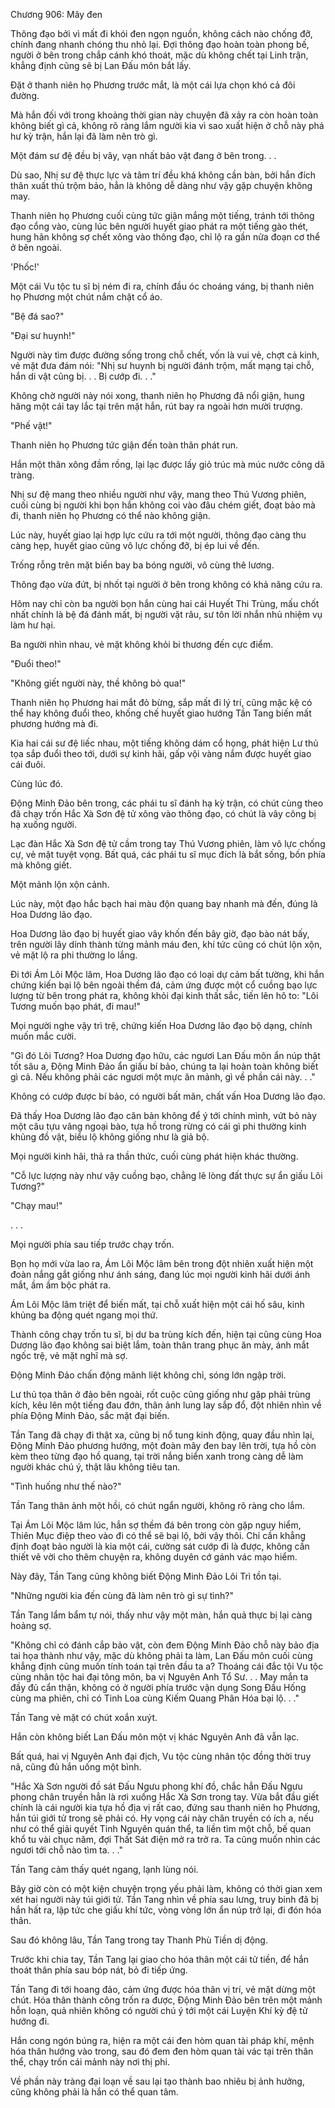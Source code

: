 




Chương 906: Mây đen


Thông đạo bởi vì mất đi khói đen ngọn nguồn, không cách nào chống đỡ, chính đang nhanh chóng thu nhỏ lại. Đợi thông đạo hoàn toàn phong bế, người ở bên trong chắp cánh khó thoát, mặc dù không chết tại Linh trận, khẳng định cũng sẽ bị Lan Đấu môn bắt lấy.

Đặt ở thanh niên họ Phương trước mắt, là một cái lựa chọn khó cả đôi đường.

Mà hắn đối với trong khoảng thời gian này chuyện đã xảy ra còn hoàn toàn không biết gì cả, không rõ ràng lắm người kia vì sao xuất hiện ở chỗ này phá hư kỳ trận, hắn lại đã làm nên trò gì.

Một đám sư đệ đều bị vây, vạn nhất bảo vật đang ở bên trong. . .

Dù sao, Nhị sư đệ thực lực và tâm trí đều khá không cần bàn, bởi hắn đích thân xuất thủ trộm bảo, hẳn là không dễ dàng như vậy gặp chuyện không may.

Thanh niên họ Phương cuối cùng tức giận mắng một tiếng, tránh tới thông đạo cổng vào, cùng lúc bên người huyết giao phát ra một tiếng gào thét, hung hãn không sợ chết xông vào thông đạo, chỉ lộ ra gần nửa đoạn cơ thể ở bên ngoài.

'Phốc!'

Một cái Vu tộc tu sĩ bị ném đi ra, chính đầu óc choáng váng, bị thanh niên họ Phương một chút nắm chặt cổ áo.

"Bệ đá sao?"

"Đại sư huynh!"

Người này tìm được đường sống trong chỗ chết, vốn là vui vẻ, chợt cả kinh, vẻ mặt đưa đám nói: "Nhị sư huynh bị người đánh trộm, mất mạng tại chỗ, hắn di vật cũng bị. . . Bị cướp đi. . ."

Không chờ người này nói xong, thanh niên họ Phương đã nổi giận, hung hăng một cái tay lắc tại trên mặt hắn, rút bay ra ngoài hơn mười trượng.

"Phế vật!"

Thanh niên họ Phương tức giận đến toàn thân phát run.

Hắn một thân xông đầm rồng, lại lạc được lấy giỏ trúc mà múc nước công dã tràng.

Nhị sư đệ mang theo nhiều người như vậy, mang theo Thú Vương phiên, cuối cùng bị người khi bọn hắn không coi vào đâu chém giết, đoạt bảo mà đi, thanh niên họ Phương có thể nào không giận.

Lúc này, huyết giao lại hợp lực cứu ra tới một người, thông đạo càng thu càng hẹp, huyết giao cũng vô lực chống đỡ, bị ép lui về đến.

Trống rỗng trên mặt biển bay ba bóng người, vô cùng thê lương.

Thông đạo vừa đứt, bị nhốt tại người ở bên trong không có khả năng cứu ra.

Hôm nay chỉ còn ba người bọn hắn cùng hai cái Huyết Thi Trùng, mấu chốt nhất chính là bệ đá đánh mất, bị người vặt râu, sư tôn lời nhắn nhủ nhiệm vụ làm hư hại.

Ba người nhìn nhau, vẻ mặt không khỏi bi thương đến cực điểm.

"Đuổi theo!"

"Không giết người này, thề không bỏ qua!"

Thanh niên họ Phương hai mắt đỏ bừng, sắp mất đi lý trí, cũng mặc kệ có thể hay không đuổi theo, khống chế huyết giao hướng Tần Tang biến mất phương hướng mà đi.

Kia hai cái sư đệ liếc nhau, một tiếng không dám cổ họng, phát hiện Lư thủ tọa sắp đuổi theo tới, dưới sự kinh hãi, gấp vội vàng nắm được huyết giao cái đuôi.

Cùng lúc đó.

Động Minh Đảo bên trong, các phái tu sĩ đánh hạ kỳ trận, có chút cùng theo đã chạy trốn Hắc Xà Sơn đệ tử xông vào thông đạo, có chút là vây công bị hạ xuống người.

Lạc đàn Hắc Xà Sơn đệ tử cầm trong tay Thú Vương phiên, làm vô lực chống cự, vẻ mặt tuyệt vọng. Bất quá, các phái tu sĩ mục đích là bắt sống, bốn phía mà không giết.

Một mảnh lộn xộn cảnh.

Lúc này, một đạo hắc bạch hai màu độn quang bay nhanh mà đến, đúng là Hoa Dương lão đạo.

Hoa Dương lão đạo bị huyết giao vây khốn đến bây giờ, đạo bào nát bấy, trên người lây dính thành từng mảnh máu đen, khí tức cũng có chút lộn xộn, vẻ mặt lộ ra phi thường lo lắng.

Đi tới Ám Lôi Mộc lâm, Hoa Dương lão đạo có loại dự cảm bất tường, khi hắn chứng kiến bại lộ bên ngoài thềm đá, cảm ứng được một cổ cuồng bạo lực lượng từ bên trong phát ra, không khỏi đại kinh thất sắc, tiến lên hô to: "Lôi Tương muốn bạo phát, đi mau!"

Mọi người nghe vậy trì trệ, chứng kiến Hoa Dương lão đạo bộ dạng, chính muốn mắc cười.

"Gì đó Lôi Tương? Hoa Dương đạo hữu, các ngươi Lan Đấu môn ẩn núp thật tốt sâu a, Động Minh Đảo ẩn giấu bí bảo, chúng ta lại hoàn toàn không biết gì cả. Nếu không phải các ngươi một mực ăn mảnh, gì về phần cái này. . ."

Không có cướp được bí bảo, có người bất mãn, chất vấn Hoa Dương lão đạo.

Đã thấy Hoa Dương lão đạo căn bản không để ý tới chính mình, vứt bỏ này một câu tựu vãng ngoại bào, tựa hồ trong rừng có cái gì phi thường kinh khủng đồ vật, biểu lộ không giống như là giả bộ.

Mọi người kinh hãi, thả ra thần thức, cuối cùng phát hiện khác thường.

"Cỗ lực lượng này như vậy cuồng bạo, chẳng lẽ lòng đất thực sự ẩn giấu Lôi Tương?"

"Chạy mau!"

. . .

Mọi người phía sau tiếp trước chạy trốn.

Bọn họ mới vừa lao ra, Ám Lôi Mộc lâm bên trong đột nhiên xuất hiện một đoàn nắng gắt giống như ánh sáng, đang lúc mọi người kinh hãi dưới ánh mắt, ầm ầm bộc phát ra.

Ám Lôi Mộc lâm triệt để biến mất, tại chỗ xuất hiện một cái hố sâu, kinh khủng ba động quét ngang mọi thứ.

Thành công chạy trốn tu sĩ, bị dư ba trùng kích đến, hiện tại cũng cùng Hoa Dương lão đạo không sai biệt lắm, toàn thân trang phục ăn mày, ánh mắt ngốc trệ, vẻ mặt nghĩ mà sợ.

Động Minh Đảo chấn động mãnh liệt không chỉ, sóng lớn ngập trời.

Lư thủ tọa thân ở đảo bên ngoài, rốt cuộc cũng giống như gặp phải trùng kích, kêu lên một tiếng đau đớn, thân ảnh lung lay sắp đổ, đột nhiên nhìn về phía Động Minh Đảo, sắc mặt đại biến.

Tần Tang đã chạy đi thật xa, cũng bị nổ tung kinh động, quay đầu nhìn lại, Động Minh Đảo phương hướng, một đoàn mây đen bay lên trời, tựa hồ còn kèm theo từng đạo hồ quang, tại trời nắng biển xanh trong càng dễ làm người khác chú ý, thật lâu không tiêu tan.

"Tình huống như thế nào?"

Tần Tang thân ảnh một hồi, có chút ngẩn người, không rõ ràng cho lắm.

Tại Ám Lôi Mộc lâm lúc, hắn sợ thềm đá bên trong còn gặp nguy hiểm, Thiên Mục điệp theo vào đi có thể sẽ bại lộ, bởi vậy thôi. Chỉ cần khẳng định đoạt bảo người là kia một cái, cường sát cướp đi là được, không cần thiết vẽ vời cho thêm chuyện ra, không duyên cớ gánh vác mạo hiểm.

Này đây, Tần Tang cũng không biết Động Minh Đảo Lôi Trì tồn tại.

"Những người kia đến cùng đã làm nên trò gì sự tình?"

Tần Tang lẩm bẩm tự nói, thấy như vậy một màn, hắn quả thực bị lại càng hoảng sợ.

"Không chỉ có đánh cắp bảo vật, còn đem Động Minh Đảo chỗ này bảo địa tai họa thành như vậy, mặc dù không phải ta làm, Lan Đấu môn cuối cùng khẳng định cũng muốn tính toán tại trên đầu ta a? Thoáng cái đắc tội Vu tộc cùng nhân tộc hai đại tông môn, ba vị Nguyên Anh Tổ Sư. . . May mắn ta đầy đủ cẩn thận, không có ở người phía trước vận dụng Song Đầu Hống cùng ma phiên, chỉ có Tinh Loa cùng Kiếm Quang Phân Hóa bại lộ. . ."

Tần Tang vẻ mặt có chút xoắn xuýt.

Hắn còn không biết Lan Đấu môn một vị khác Nguyên Anh đã vẫn lạc.

Bất quá, hai vị Nguyên Anh đại địch, Vu tộc cùng nhân tộc đồng thời truy nã, cũng đủ hắn uống một bình.

"Hắc Xà Sơn người đồ sát Đấu Ngưu phong khí đồ, chắc hẳn Đấu Ngưu phong chân truyền hẳn là rơi xuống Hắc Xà Sơn trong tay. Vừa bắt đầu giết chính là cái người kia tựa hồ địa vị rất cao, đứng sau thanh niên họ Phương, hắn túi giới tử trong sẽ phải có. Hy vọng cái này chân truyền có ích a, nếu như có thể giải quyết Tinh Nguyên quán thể, ta liền tìm một chỗ, bế quan khổ tu vài chục năm, đợi Thất Sát điện mở ra trở ra. Ta cũng muốn nhìn các ngươi tới chỗ nào tìm ta. . ."

Tần Tang cảm thấy quét ngang, lạnh lùng nói.

Bây giờ còn có một kiện chuyện trọng yếu phải làm, không có thời gian xem xét hai người này túi giới tử. Tần Tang nhìn về phía sau lưng, truy binh đã bị hắn hất ra, lập tức che giấu khí tức, vòng vòng lớn ẩn núp trở lại, đi đón hóa thân.

Sau đó không lâu, Tần Tang trong tay Thanh Phù Tiền dị động.

Trước khi chia tay, Tần Tang lại giao cho hóa thân một cái tử tiền, để hắn thoát thân phía sau bóp nát, bỏ đi tiếp ứng.

Tần Tang đi tới hoang đảo, cảm ứng được hóa thân vị trí, vẻ mặt dừng một chút. Hóa thân thành công trốn ra được, Động Minh Đảo bên trên một mảnh hỗn loạn, quả nhiên không có người chú ý tới một cái Luyện Khí kỳ đệ tử hướng đi.

Hắn cong ngón búng ra, hiện ra một cái đen hòm quan tài pháp khí, mệnh hóa thân hướng vào trong, sau đó đem đen hòm quan tài vác tại trên thân thể, chạy trốn cái mảnh này nơi thị phi.

Về phần này tràng đại loạn về sau lại tạo thành bao nhiêu bị ảnh hưởng, cũng không phải là hắn có thể quan tâm.




